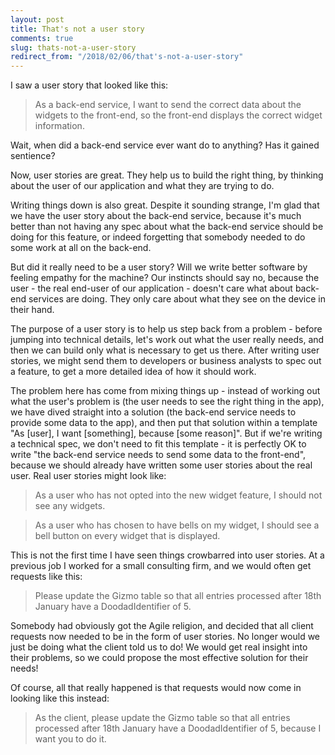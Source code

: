 ```yaml
---
layout: post
title: That's not a user story
comments: true
slug: thats-not-a-user-story
redirect_from: "/2018/02/06/that's-not-a-user-story"
---
```


I saw a user story that looked like this:

> As a back-end service, I want to send the correct data about the widgets to the front-end, so the front-end displays the correct widget information.

Wait, when did a back-end service ever want do to anything? Has it gained sentience?

Now, user stories are great. They help us to build the right thing, by thinking about the user of our application and what they are trying to do.

Writing things down is also great. Despite it sounding strange, I'm glad that we have the user story about the back-end service, because it's much better than not having any spec about what the back-end service should be doing for this feature, or indeed forgetting that somebody needed to do some work at all on the back-end.

But did it really need to be a user story? Will we write better software by feeling empathy for the machine? Our instincts should say no, because the user - the real end-user of our application - doesn't care what about back-end services are doing. They only care about what they see on the device in their hand.

The purpose of a user story is to help us step back from a problem - before jumping into technical details, let's work out what the user really needs, and then we can build only what is necessary to get us there. After writing user stories, we might send them to developers or business analysts to spec out a feature, to get a more detailed idea of how it should work.

The problem here has come from mixing things up - instead of working out what the user's problem is (the user needs to see the right thing in the app), we have dived straight into a solution (the back-end service needs to provide some data to the app), and then put that solution within a template "As [user], I want [something], because [some reason]". But if we're writing a technical spec, we don't need to fit this template - it is perfectly OK to write "the back-end service needs to send some data to the front-end", because we should already have written some user stories about the real user. Real user stories might look like:

> As a user who has not opted into the new widget feature, I should not see any widgets.

> As a user who has chosen to have bells on my widget, I should see a bell button on every widget that is displayed.

This is not the first time I have seen things crowbarred into user stories. At a previous job I worked for a small consulting firm, and we would often get requests like this:

> Please update the Gizmo table so that all entries processed after 18th January have a DoodadIdentifier of 5.

Somebody had obviously got the Agile religion, and decided that all client requests now needed to be in the form of user stories. No longer would we just be doing what the client told us to do! We would get real insight into their problems, so we could propose the most effective solution for their needs!

Of course, all that really happened is that requests would now come in looking like this instead: 

> As the client, please update the Gizmo table so that all entries processed after 18th January have a DoodadIdentifier of 5, because I want you to do it.